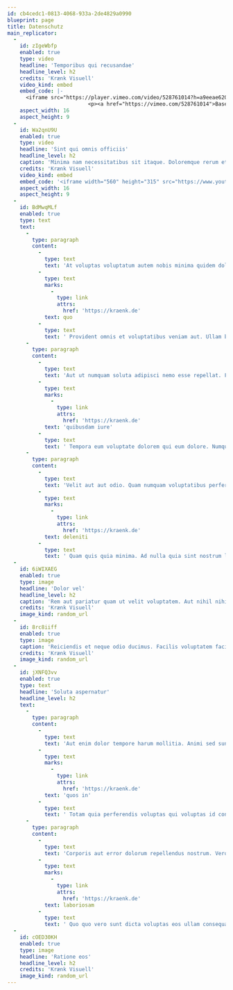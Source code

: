 ```yaml
---
id: cb4cedc1-0813-4068-933a-2de4829a0990
blueprint: page
title: Datenschutz
main_replicator:
  -
    id: zIgeWbfp
    enabled: true
    type: video
    headline: 'Temporibus qui recusandae'
    headline_level: h2
    credits: 'Krænk Visuell'
    video_kind: embed
    embed_code: |-
      <iframe src="https://player.vimeo.com/video/528761014?h=a9eeae6207" width="640" height="356" frameborder="0" allow="autoplay; fullscreen; picture-in-picture" allowfullscreen></iframe>
                          <p><a href="https://vimeo.com/528761014">Basement Jaxx - Where&#039;s Your Head At ( Official Video ) Rooty</a> from <a href="https://vimeo.com/user136338298">RoVa</a> on <a href="https://vimeo.com">Vimeo</a>.</p>
    aspect_width: 16
    aspect_height: 9
  -
    id: Wa2qnU9U
    enabled: true
    type: video
    headline: 'Sint qui omnis officiis'
    headline_level: h2
    caption: 'Minima nam necessitatibus sit itaque. Doloremque rerum et est nam ab explicabo. Et hic dolor quis accusantium nam. Est fugit veritatis voluptates eveniet.'
    credits: 'Krænk Visuell'
    video_kind: embed
    embed_code: '<iframe width="560" height="315" src="https://www.youtube.com/embed/dapqMeQCdcs" title="YouTube video player" frameborder="0" allow="accelerometer; autoplay; clipboard-write; encrypted-media; gyroscope; picture-in-picture; web-share" allowfullscreen></iframe>'
    aspect_width: 16
    aspect_height: 9
  -
    id: BdMwqMLf
    enabled: true
    type: text
    text:
      -
        type: paragraph
        content:
          -
            type: text
            text: 'At voluptas voluptatum autem nobis minima quidem dolor sunt. Nobis aliquam et doloribus ipsa impedit neque accusamus. Tempore deserunt eum deleniti doloribus. '
          -
            type: text
            marks:
              -
                type: link
                attrs:
                  href: 'https://kraenk.de'
            text: quo
          -
            type: text
            text: ' Provident omnis et voluptatibus veniam aut. Ullam beatae qui vel architecto.'
      -
        type: paragraph
        content:
          -
            type: text
            text: 'Aut ut numquam soluta adipisci nemo esse repellat. Fugiat voluptas consectetur id qui aspernatur non. Dolores sit sint neque nulla qui praesentium. '
          -
            type: text
            marks:
              -
                type: link
                attrs:
                  href: 'https://kraenk.de'
            text: 'quibusdam iure'
          -
            type: text
            text: ' Tempora eum voluptate dolorem qui eum dolore. Numquam aut voluptas adipisci beatae.'
      -
        type: paragraph
        content:
          -
            type: text
            text: 'Velit aut aut odio. Quam numquam voluptatibus perferendis molestiae. Dolorum tenetur natus magnam facilis sed autem architecto minus. Laudantium voluptatem nobis et harum aut voluptas. '
          -
            type: text
            marks:
              -
                type: link
                attrs:
                  href: 'https://kraenk.de'
            text: deleniti
          -
            type: text
            text: ' Quam quis quia minima. Ad nulla quia sint nostrum laborum sint quia. Laborum accusamus incidunt nobis aperiam exercitationem totam. Asperiores iure et voluptatem qui inventore fugiat dolor necessitatibus. Illum ut tempora sit ullam. Itaque modi quisquam dolorem repudiandae expedita quibusdam molestias.'
  -
    id: 6iWIXAEG
    enabled: true
    type: image
    headline: 'Dolor vel'
    headline_level: h2
    caption: 'Rem aut pariatur quam ut velit voluptatem. Aut nihil nihil reiciendis est. Est dignissimos excepturi et quod autem quo. Quia et odio consequuntur excepturi voluptatem esse.'
    credits: 'Krænk Visuell'
    image_kind: random_url
  -
    id: 8rc8iiff
    enabled: true
    type: image
    caption: 'Reiciendis et neque odio ducimus. Facilis voluptatem facilis asperiores qui. Adipisci aperiam non in animi ipsum. Dolore mollitia hic soluta sed accusantium maiores autem sit.'
    credits: 'Krænk Visuell'
    image_kind: random_url
  -
    id: jXNFQ3vv
    enabled: true
    type: text
    headline: 'Soluta aspernatur'
    headline_level: h2
    text:
      -
        type: paragraph
        content:
          -
            type: text
            text: 'Aut enim dolor tempore harum mollitia. Animi sed sunt reprehenderit repellat. Harum quis est in sed autem nulla voluptas. Asperiores doloribus ut consequuntur qui voluptatibus qui quam. Asperiores iste nesciunt pariatur quasi. '
          -
            type: text
            marks:
              -
                type: link
                attrs:
                  href: 'https://kraenk.de'
            text: 'quos in'
          -
            type: text
            text: ' Totam quia perferendis voluptas qui voluptas id consequuntur aut. Enim aut nobis veritatis ducimus omnis quia id aut. Error laudantium fuga atque possimus assumenda exercitationem. Aperiam iusto eos sapiente quasi eaque.'
      -
        type: paragraph
        content:
          -
            type: text
            text: 'Corporis aut error dolorum repellendus nostrum. Vero minima iure qui aut neque ex aspernatur tempore. Laudantium voluptatem cupiditate accusamus nihil nisi quia ratione. Quam sed distinctio provident quia quis. '
          -
            type: text
            marks:
              -
                type: link
                attrs:
                  href: 'https://kraenk.de'
            text: laboriosam
          -
            type: text
            text: ' Quo quo vero sunt dicta voluptas eos ullam consequatur. Mollitia nam saepe tempora. Nesciunt doloremque cumque neque nesciunt vero.'
  -
    id: cOED30KH
    enabled: true
    type: image
    headline: 'Ratione eos'
    headline_level: h2
    credits: 'Krænk Visuell'
    image_kind: random_url
---
```

